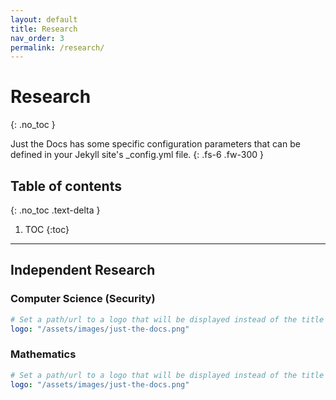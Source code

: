 ```yaml
---
layout: default
title: Research
nav_order: 3
permalink: /research/
---
```


# Research
{: .no_toc }


Just the Docs has some specific configuration parameters that can be defined in your Jekyll site's _config.yml file.
{: .fs-6 .fw-300 }

## Table of contents
{: .no_toc .text-delta }

1. TOC
{:toc}

---

## Independent Research

### Computer Science (Security)
```yaml
# Set a path/url to a logo that will be displayed instead of the title
logo: "/assets/images/just-the-docs.png"
```

### Mathematics
```yaml
# Set a path/url to a logo that will be displayed instead of the title
logo: "/assets/images/just-the-docs.png"
```
